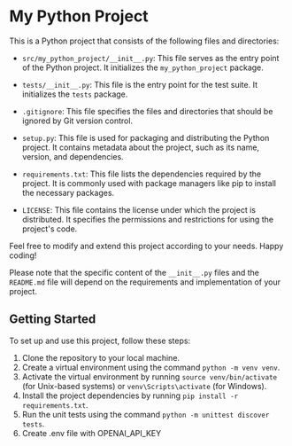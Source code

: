 # My Python Project

This is a Python project that consists of the following files and directories:

- `src/my_python_project/__init__.py`: This file serves as the entry point of the Python project. It initializes the `my_python_project` package.

- `tests/__init__.py`: This file is the entry point for the test suite. It initializes the `tests` package.

- `.gitignore`: This file specifies the files and directories that should be ignored by Git version control.

- `setup.py`: This file is used for packaging and distributing the Python project. It contains metadata about the project, such as its name, version, and dependencies.

- `requirements.txt`: This file lists the dependencies required by the project. It is commonly used with package managers like pip to install the necessary packages.

- `LICENSE`: This file contains the license under which the project is distributed. It specifies the permissions and restrictions for using the project's code.

Feel free to modify and extend this project according to your needs. Happy coding!

Please note that the specific content of the `__init__.py` files and the `README.md` file will depend on the requirements and implementation of your project.

## Getting Started

To set up and use this project, follow these steps:

1. Clone the repository to your local machine.
2. Create a virtual environment using the command `python -m venv venv`.
3. Activate the virtual environment by running `source venv/bin/activate` (for Unix-based systems) or `venv\Scripts\activate` (for Windows).
4. Install the project dependencies by running `pip install -r requirements.txt`.
5. Run the unit tests using the command `python -m unittest discover tests`.
6. Create .env file with OPENAI_API_KEY
